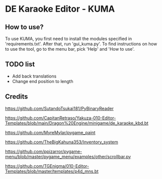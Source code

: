 # DE Karaoke Editor - KUMA
## How to use?
To use KUMA, you first need to install the modules specified in 'requirements.txt'.
After that, run 'gui_kuma.py'. 
To find instructions on how to use the tool, go to the menu bar, pick 'Help' and 'How to use'.

## TODO list
* Add back translations
* Change end position to length

## Credits
https://github.com/SutandoTsukai181/PyBinaryReader

https://github.com/CapitanRetraso/Yakuza-010-Editor-Templates/blob/main/Dragon%20Engine/minigame/de_karaoke_kbd.bt

https://github.com/MyreMylar/pygame_paint

https://github.com/TheBigKahuna353/Inventory_system

https://github.com/ppizarror/pygame-menu/blob/master/pygame_menu/examples/other/scrollbar.py

https://github.com/TGEnigma/010-Editor-Templates/blob/master/templates/p4d_mns.bt
